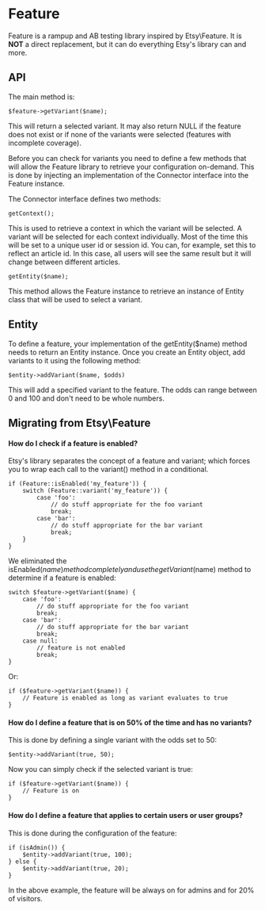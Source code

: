 # Feature

Feature is a rampup and AB testing library inspired by Etsy\Feature. It is __NOT__ a direct replacement, but it can do everything Etsy's library can and more.

## API
The main method is:
```
$feature->getVariant($name);
```
This will return a selected variant. It may also return NULL if the feature does not exist or if none of the variants were selected (features with incomplete coverage).

Before you can check for variants you need to define a few methods that will allow the Feature library to retrieve your configuration on-demand. This is done by injecting an implementation of the Connector interface into the Feature instance.

The Connector interface defines two methods:
```
getContext();
```
This is used to retrieve a context in which the variant will be selected. A variant will be selected for each context individually. Most of the time this will be set to a unique user id or session id. You can, for example, set this to reflect an article id. In this case, all users will see the same result but it will change between different articles.

```
getEntity($name);
```
This method allows the Feature instance to retrieve an instance of Entity class that will be used to select a variant.

## Entity
To define a feature, your implementation of the getEntity($name) method needs to return an Entity instance. Once you create an Entity object, add variants to it using the following method:
```
$entity->addVariant($name, $odds)
```
This will add a specified variant to the feature. The odds can range between 0 and 100 and don't need to be whole numbers.

## Migrating from Etsy\Feature
#### How do I check if a feature is enabled?
Etsy's library separates the concept of a feature and variant; which forces you to wrap each call to the variant() method in a conditional.
```
if (Feature::isEnabled('my_feature')) {
    switch (Feature::variant('my_feature')) {
        case 'foo':
            // do stuff appropriate for the foo variant
            break;
        case 'bar':
            // do stuff appropriate for the bar variant
            break;
    }
}
```
We eliminated the isEnabled($name) method completely and use the getVariant($name) method to determine if a feature is enabled:
```
switch $feature->getVariant($name) {
    case 'foo':
        // do stuff appropriate for the foo variant
        break;
    case 'bar':
        // do stuff appropriate for the bar variant
        break;
    case null:
        // feature is not enabled
        break;
}
```
Or:
```
if ($feature->getVariant($name)) {
    // Feature is enabled as long as variant evaluates to true
}
```

#### How do I define a feature that is on 50% of the time and has no variants?
This is done by defining a single variant with the odds set to 50:
```
$entity->addVariant(true, 50);
```
Now you can simply check if the selected variant is true:
```
if ($feature->getVariant($name)) {
    // Feature is on
}
```
#### How do I define a feature that applies to certain users or user groups?
This is done during the configuration of the feature:
```
if (isAdmin()) {
    $entity->addVariant(true, 100);
} else {
    $entity->addVariant(true, 20);
}
```
In the above example, the feature will be always on for admins and for 20% of visitors.
